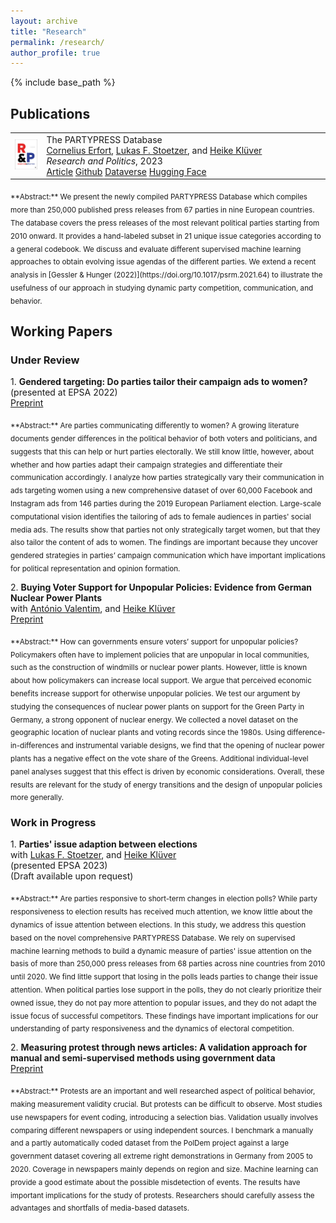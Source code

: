 ```yaml
---
layout: archive
title: "Research"
permalink: /research/
author_profile: true
---
```


{% include base_path %}

## Publications

<table style="border:none">
<tr>
<td width="10%" style="border:none">
  <img src="/files/57369_RAP.jpg" href="https://doi.org/10.1177/20531680231183512">

</td>
  <td style="border:none">
    The PARTYPRESS Database <br>
    <a href="https://www.corneliuserfort.de">Cornelius Erfort</a>, <a href="https://www.lukas-stoetzer.org">Lukas F. Stoetzer</a>, and <a href="http://www.heike-kluever.com">Heike Klüver</a> <br>
<i>Research and Politics</i>, 2023 <br>
     <a href="https://doi.org/10.1177/20531680231183512" class="btn btn-sm z-depth-0" role="button" rel="external nofollow noopener" target="_blank">Article</a>
                                        <a href="https://github.com/cornelius-erfort/partypress" class="btn btn-sm z-depth-0" role="button" rel="external nofollow noopener" target="_blank">Github</a>
                                        <a href="https://doi.org/10.7910/DVN/OINX7Q" class="btn btn-sm z-depth-0" role="button" rel="external nofollow noopener" target="_blank">Dataverse</a>
                                        <a href="https://huggingface.co/partypress/partypress-multilingual" class="btn btn-sm z-depth-0" role="button" rel="external nofollow noopener" target="_blank">Hugging Face</a>
</td>
</tr>
</table>
                     

<sub>
**Abstract:** We present the newly compiled PARTYPRESS Database which compiles more than 250,000 published press releases from 67 parties in nine European countries. The database covers the press releases of the most relevant political parties starting from 2010 onward. It provides a hand-labeled subset in 21 unique issue categories according to a general codebook. We discuss and evaluate different supervised machine learning approaches to obtain evolving issue agendas of the different parties. We extend a recent analysis in [Gessler & Hunger (2022)](https://doi.org/10.1017/psrm.2021.64) to illustrate the usefulness of our approach in studying dynamic party competition, communication, and behavior.
</sub>

## Working Papers

### Under Review

1\. **Gendered targeting: Do parties tailor their campaign ads to women?** <br>(presented at EPSA 2022) <br> <a href="https://osf.io/5vs9b/" class="btn btn-sm z-depth-0" role="button" rel="external nofollow noopener" target="_blank">Preprint</a>

<sub>
**Abstract:** Are parties communicating differently to women? A growing literature documents gender differences in the political behavior of both voters and politicians, and suggests that this can help or hurt parties electorally. We still know little, however, about whether and how parties adapt their campaign strategies and differentiate their communication accordingly. I analyze how parties strategically vary their communication in ads targeting women using a new comprehensive dataset of over 60,000 Facebook and Instagram ads from 146 parties during the 2019 European Parliament election. Large-scale computational vision identifies the tailoring of ads to female audiences in parties' social media ads. The results show that parties not only strategically target women, but that they also tailor the content of ads to women. The findings are important because they uncover gendered strategies in parties’ campaign communication which have important implications for political representation and opinion formation.
</sub>

2\. **Buying Voter Support for Unpopular Policies: Evidence from German Nuclear Power Plants** <br>with [António Valentim](https://antoniovalentim.github.io), and [Heike Klüver](http://heike-kluever.com/) <br> <a href="https://osf.io/jnarh/" class="btn btn-sm z-depth-0" role="button" rel="external nofollow noopener" target="_blank">Preprint</a>

<sub>
**Abstract:** How can governments ensure voters’ support for unpopular policies? Policymakers often have to implement policies that are unpopular in local communities, such as the construction of windmills or nuclear power plants. However, little is known about how policymakers can increase local support. We argue that perceived economic benefits increase support for otherwise unpopular policies. We test our argument by studying the consequences of nuclear power plants on support for the Green Party in Germany, a strong opponent of nuclear energy. We collected a novel dataset on the geographic location of nuclear plants and voting records since the 1980s. Using difference-in-differences and instrumental variable designs, we find that the opening of nuclear power plants has a negative effect on the vote share of the Greens. Additional individual-level panel analyses suggest that this effect is driven by economic considerations. Overall, these results are relevant for the study of energy transitions and the design of unpopular policies more generally.
</sub>

### Work in Progress

1\. **Parties' issue adaption between elections**<br>  with [Lukas F. Stoetzer](http://lukas-stoetzer.org/), and [Heike Klüver](http://heike-kluever.com/) <br>
(presented EPSA 2023) <br>
(Draft available upon request)

<sub>
**Abstract:** Are parties responsive to short-term changes in election polls? While party responsiveness to election results has received much attention, we know little about the dynamics of issue attention between elections. In this study, we address this question based on the novel comprehensive PARTYPRESS Database. We rely on supervised machine learning methods to build a dynamic measure of parties' issue attention on the basis of more than 250,000 press releases from 68 parties across nine countries from 2010 until 2020. We find little support that losing in the polls leads parties to change their issue attention. When political parties lose support in the polls, they do not clearly prioritize their owned issue, they do not pay more attention to popular issues, and they do not adapt the issue focus of successful competitors. These findings have important implications for our understanding of party responsiveness and the dynamics of electoral competition.
</sub>

2\. **Measuring protest through news articles: A validation approach for manual and semi-supervised methods using government data**  <br> <a href="https://osf.io/g9t8y/" class="btn btn-sm z-depth-0" role="button" rel="external nofollow noopener" target="_blank">Preprint</a>

<sub>
**Abstract:** Protests are an important and well researched aspect of political behavior, making measurement validity crucial. But protests can be difficult to observe. Most studies use newspapers for event coding, introducing a selection bias. Validation usually involves comparing different newspapers or using independent sources. I benchmark a manually and a partly automatically coded dataset from the PolDem project against a large government dataset covering all extreme right demonstrations in Germany from 2005 to 2020. Coverage in newspapers mainly depends on region and size. Machine learning can provide a good estimate about the possible misdetection of events. The results have important implications for the study of protests. Researchers should carefully assess the advantages and shortfalls of media-based datasets.
</sub>
